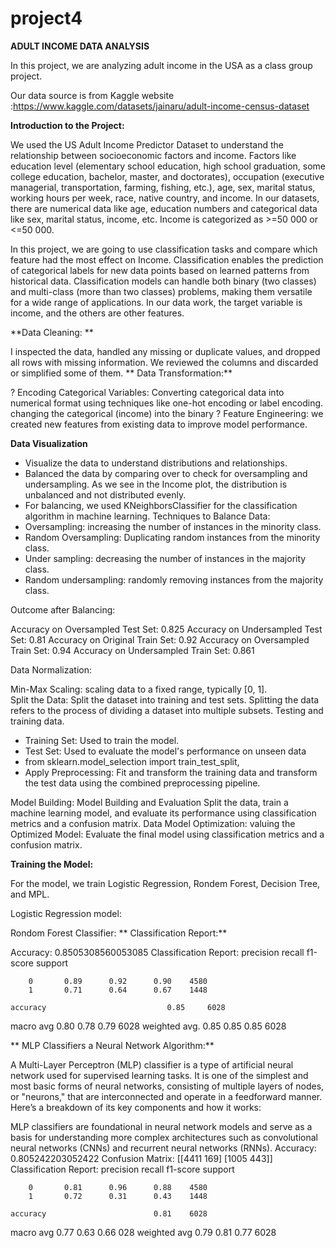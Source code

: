 # project4

**ADULT INCOME DATA ANALYSIS**

In this project, we are analyzing adult income in the USA as a class group project. 

Our data  source is from Kaggle website :https://www.kaggle.com/datasets/jainaru/adult-income-census-dataset

**Introduction to the Project:**

We used the US Adult Income Predictor Dataset to understand the relationship between socioeconomic factors and income. Factors like education level (elementary school education, high school graduation, some college education, bachelor, master, and doctorates), occupation (executive managerial, transportation, farming, fishing, etc.), age, sex, marital status, working hours per week, race, native country, and income.
In our datasets, there are numerical data like age, education numbers and categorical data like sex, marital status, income, etc. Income is categorized as >=50 000 or <=50 000.

In this project, we are going to use classification tasks and compare which feature had the most effect on Income. Classification enables the prediction of categorical labels for new data points based on learned patterns from historical data.
Classification models can handle both binary (two classes) and multi-class (more than two classes) problems, making them versatile for a wide range of applications.
In our data work, the target variable is income, and the others are other features.

**Data Cleaning: **

I inspected the data, handled any missing or duplicate values, and dropped all rows with missing information.
We reviewed the columns and discarded or simplified some of them.
**
Data Transformation:**

? Encoding Categorical Variables: Converting categorical data into numerical format using techniques like one-hot encoding or label encoding.
changing the categorical (income) into the binary
?	Feature Engineering:  we created new features from existing data to improve model performance.

**Data Visualization**

-	Visualize the data to understand distributions and relationships.
-	Balanced the data by comparing over to check for oversampling and undersampling. As we see in the Income plot, the distribution is unbalanced and not distributed evenly.
-	For balancing, we used KNeighborsClassifier for the classification algorithm in machine learning.
Techniques to Balance Data:
-	Oversampling: increasing the number of instances in the minority class. 
-	Random Oversampling: Duplicating random instances from the minority class. 
-	 Under sampling: decreasing the number of instances in the majority class.
-	 Random undersampling: randomly removing instances from the majority class.


Outcome after Balancing:

Accuracy on Oversampled Test Set: 0.825
Accuracy on Undersampled Test Set: 0.81
Accuracy on Original Train Set: 0.92
Accuracy on Oversampled Train Set: 0.94 
Accuracy on Undersampled Train Set: 0.861

Data Normalization:

Min-Max Scaling: scaling data to a fixed range, typically [0, 1].      
Split the Data: Split the dataset into training and test sets.  Splitting the data refers to the process of dividing a dataset into multiple subsets. Testing and training data.

-	Training Set: Used to train the model.
-	Test Set: Used to evaluate the model's performance on unseen data
-	from sklearn.model_selection import train_test_split, 
-	 Apply Preprocessing: Fit and transform the training data and transform the test data using the combined preprocessing pipeline.

Model Building:
Model Building and Evaluation Split the data, train a machine learning model, and evaluate its performance using classification metrics and a confusion matrix.
Data Model Optimization: valuing the Optimized Model: Evaluate the final model using classification metrics and a confusion matrix.

**Training the Model:**

For the model, we train Logistic Regression, Rondem Forest, Decision Tree, and MPL.

Logistic Regression model:
	  
Rondom Forest Classifier:
**
Classification Report:**

Accuracy: 0.8505308560053085
Classification Report:
          	precision	recall  f1-score   support
 
       	0   	0.89      0.92  	0.90  	4580
       	1   	0.71      0.64  	0.67  	1448
 
	accuracy    	                   0.85  	6028
   macro avg   	0.80      0.78  	0.79  	6028
weighted avg.   	0.85      0.85  	0.85  	6028

**
MLP Classifiers a Neural Network Algorithm:**
    	
A Multi-Layer Perceptron (MLP) classifier is a type of artificial neural network used for supervised learning tasks. It is one of the simplest and most basic forms of neural networks, consisting of multiple layers of nodes, or "neurons," that are interconnected and operate in a feedforward manner. Here’s a breakdown of its key components and how it works:
 
MLP classifiers are foundational in neural network models and serve as a basis for understanding more complex architectures such as convolutional neural networks (CNNs) and recurrent neural networks (RNNs).
Accuracy: 0.805242203052422
Confusion Matrix:
[[4411  169]
 [1005  443]]
Classification Report:
          	precision	recall  f1-score   support
 
       	0   	0.81      0.96  	0.88  	4580
       	1   	0.72      0.31  	0.43  	1448
 
	accuracy                       	0.81  	6028
   macro avg   	0.77      0.63  	0.66  	028
weighted avg   	0.79      0.81  	0.77  	6028
